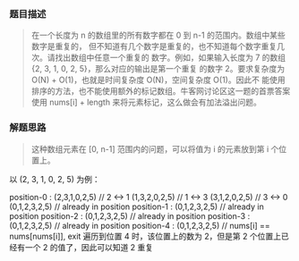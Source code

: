 ### 题目描述
> 在一个长度为 n 的数组里的所有数字都在 0 到 n-1 的范围内。数组中某些数字是重复的，
但不知道有几个数字是重复的，也不知道每个数字重复几次。请找出数组中任意一个重复的
数字。例如，如果输入长度为 7 的数组 {2, 3, 1, 0, 2, 5}，那么对应的输出是第一个重复
的数字 2。要求复杂度为 O(N) + O(1)，也就是时间复杂度 O(N)，空间复杂度 O(1)。因此不
能使用排序的方法，也不能使用额外的标记数组。牛客网讨论区这一题的首票答案使用 
nums[i] + length 来将元素标记，这么做会有加法溢出问题。

### 解题思路
> 这种数组元素在 [0, n-1] 范围内的问题，可以将值为 i 的元素放到第 i 个位置上。

以 (2, 3, 1, 0, 2, 5) 为例：

position-0 : (2,3,1,0,2,5) // 2 <-> 1
             (1,3,2,0,2,5) // 1 <-> 3
                 (3,1,2,0,2,5) // 3 <-> 0
                 (0,1,2,3,2,5) // already in position
    position-1 : (0,1,2,3,2,5) // already in position
    position-2 : (0,1,2,3,2,5) // already in position
    position-3 : (0,1,2,3,2,5) // already in position
    position-4 : (0,1,2,3,2,5) // nums[i] == nums[nums[i]], exit
    遍历到位置 4 时，该位置上的数为 2，但是第 2 个位置上已经有一个 2 的值了，因此可以知道 2 重复
